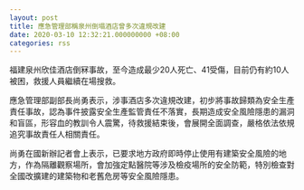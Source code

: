 ```yaml
---
layout: post
title: 應急管理部稱泉州倒塌酒店曾多次違規改建
date: 2020-03-10 12:32:21.000000000 +08:00
categories: rss
---
```


福建泉州欣佳酒店倒冧事故，至今造成最少20人死亡、41受傷，目前仍有約10人被困，救援人員繼續在場搜救。

應急管理部副部長尚勇表示，涉事酒店多次違規改建，初步將事故歸類為安全生產責任事故，認為事件披露安全生產監管責任不落實，長期造成安全風險隱患的漏洞和盲區，形容血的教訓令人震驚，待救援結束後，會展開全面調查，嚴格依法依規追究事故責任人相關責任。

尚勇在國新辦記者會上表示，已要求地方政府即時停止使用有建築安全風險的地方，作為隔離觀察場所，會加強定點醫院等涉及檢疫場所的安全防範，特別檢查對全國改擴建的建築物和老舊危房等安全風險隱患。

